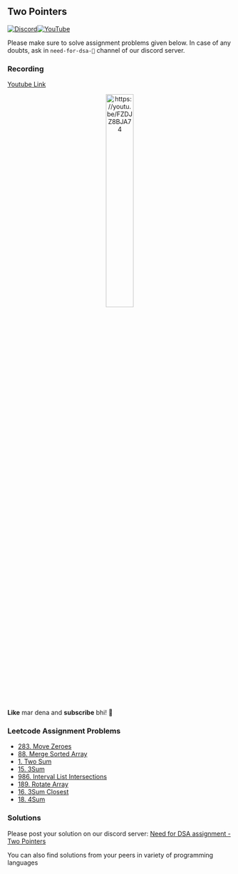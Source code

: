 ## Two Pointers

[![Discord](https://img.shields.io/badge/Discord-%237289DA.svg?style=for-the-badge&logo=discord&logoColor=white)](https://discord.gg/XRhdQkMkQp)[![YouTube](https://img.shields.io/badge/YouTube-%23FF0000.svg?style=for-the-badge&logo=YouTube&logoColor=white)](https://www.youtube.com/channel/UCOr2tU9paYaosUIz0IH7MHg)

Please make sure to solve assignment problems given below. In case of any doubts, ask in `need-for-dsa-🎯` channel of our discord server.

### Recording

[Youtube Link](https://youtu.be/FZDJZ8BJA74)

<p align="center">
  <a href="https://youtu.be/FZDJZ8BJA74">
    <img src="https://img.youtube.com/vi/FZDJZ8BJA74/0.jpg" width="35%" title="Preview" alt="https://youtu.be/FZDJZ8BJA74">
  </a>
</p>

**Like** mar dena and **subscribe** bhi! 🙂

### Leetcode Assignment Problems

- [283. Move Zeroes](https://leetcode.com/problems/move-zeroes/)
- [88. Merge Sorted Array](https://leetcode.com/problems/merge-sorted-array/)
- [1. Two Sum](https://leetcode.com/problems/two-sum/)
- [15. 3Sum](https://leetcode.com/problems/3sum/)
- [986. Interval List Intersections](https://leetcode.com/problems/interval-list-intersections/)
- [189. Rotate Array](https://leetcode.com/problems/rotate-array/)
- [16. 3Sum Closest](https://leetcode.com/problems/3sum-closest/)
- [18. 4Sum](https://leetcode.com/problems/4sum/)

### Solutions

Please post your solution on our discord server: [Need for DSA assignment - Two Pointers](https://discord.com/channels/979773706534543420/1038743887117824021)

You can also find solutions from your peers in variety of programming languages
